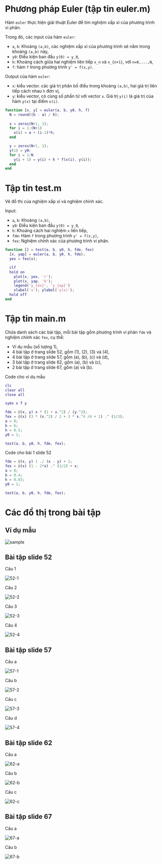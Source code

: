 # Phương pháp Euler (tập tin euler.m)
Hàm `euler` thực hiện giải thuật Euler để tìm nghiệm xấp xỉ của phương trình vi phân.

Trong đó, các input của hàm `euler`:
* `a`, `b`: Khoảng `(a,b)`, các nghiệm xấp xỉ của phương trình sẽ nằm trong khoảng `(a,b)` này,
* `y0`: Điều kiện ban đầu `y(0) = y_0`,
* `h`: Khoảng cách giữa hai nghiệm liên tiếp `x_n` và `x_{n+1}`, với `n=0,...,N`,
* `f`: hàm `f` trong phương trình `y' = f(x,y)`.

Output của hàm `euler`:
* `x`: kiểu vector. các giá trị phân bố điều trong khoảng `(a,b)`, hai giá trị liên tiếp cách nhau `h` đơn vị,
* `y`: kiểu vector, có cùng số phần tử với vector `x`. Giá trị `y(i)` là giá trị của hàm `y(x)` tại điểm `x(i)`.
```matlab
function [x, y] = euler(a, b, y0, h, f)
  N = round((b - a) / h);
  
  x = zeros(N+1, 1);
  for i = 1:(N+1)
    x(i) = a + (i-1)*h;
  end

  y = zeros(N+1, 1);
  y(1) = y0;
  for i = 1:N
    y(i + 1) = y(i) + h * f(x(i), y(i));
  end
end
```

# Tập tin test.m
Vẽ đồ thị của nghiệm xấp xỉ và nghiệm chính xác.

Input:
* `a`, `b`: Khoảng `(a,b)`,
* `y0`: Điều kiện ban đầu `y(0) = y_0`,
* `h`: Khoảng cách hai nghiệm `x` liên tiếp,
* `fde`: Hàm `f` trong phương trình `y' = f(x,y)`,
* `fex`: Nghiệm chính xác của phương trình vi phân.
```matlab
function [] = test(a, b, y0, h, fde, fex)
  [x, yap] = euler(a, b, y0, h, fde);
  yex = fex(x);

  clf
  hold on
    plot(x, yex, 'r');
    plot(x, yap, 'b');
    legend('y_{ex}', 'y_{ap}')
    xlabel('x'); ylabel('y(x)');
  hold off
end
```

# Tập tin main.m
Chứa danh sách các bài tập, mỗi bài tập gồm phương trình vi phân `fde` và nghiệm chính xác `fex`, cụ thể:
* Ví dụ mẫu (số lượng 1),
* 4 bài tập ở trang slide 52, gồm (1), (2), (3) và (4),
* 4 bài tập ở trang slide 57, gồm (a), (b), (c) và (d),
* 3 bài tập ở trang slide 62, gồm (a), (b) và (c),
* 2 bài tập ở trang slide 67, gồm (a) và (b).

Code cho ví dụ mẫu
```matlab
clc
clear all
close all

syms x f y

fde = @(x, y) x * (1 + x.^2) / (y.^2);
fex = @(x) (3 * (x.^2) / 2 + 3 * x.^4 /4 + 1) .^ (1/3);
a = 0;
b = 6;
h = 0.5;
y0 = 1;

test(a, b, y0, h, fde, fex);
```

Code cho bài 1 slide 52
```matlab
fde = @(x, y) 1 ./ (x - y) + 1;
fex = @(x) (1 - 2*x) .^ (1/2) + x;
a = 0;
b = 0.4;
h = 0.03;
y0 = 1;

test(a, b, y0, h, fde, fex);
```

# Các đồ thị trong bài tập
## Ví dụ mẫu

![sample](https://github.com/hungaya/giai-tich4-2022/blob/main/euler-method/img/sample.png)

## Bài tập slide 52

Câu 1

![52-1](https://github.com/hungaya/giai-tich4-2022/blob/main/euler-method/img/slide-52-1.png)

Câu 2

![52-2](https://github.com/hungaya/giai-tich4-2022/blob/main/euler-method/img/slide-52-2.png)

Câu 3

![52-3](https://github.com/hungaya/giai-tich4-2022/blob/main/euler-method/img/slide-52-3.png)

Câu 4

![52-4](https://github.com/hungaya/giai-tich4-2022/blob/main/euler-method/img/slide-52-4.png)

## Bài tập slide 57
Câu a

![57-1](https://github.com/hungaya/giai-tich4-2022/blob/main/euler-method/img/slide-57-a.png)

Câu b

![57-2](https://github.com/hungaya/giai-tich4-2022/blob/main/euler-method/img/slide-57-b.png)

Câu c

![57-3](https://github.com/hungaya/giai-tich4-2022/blob/main/euler-method/img/slide-57-c.png)

Câu d

![57-4](https://github.com/hungaya/giai-tich4-2022/blob/main/euler-method/img/slide-57-d.png)

## Bài tập slide 62
Câu a

![62-a](https://github.com/hungaya/giai-tich4-2022/blob/main/euler-method/img/slide-62-a.png)

Câu b

![62-b](https://github.com/hungaya/giai-tich4-2022/blob/main/euler-method/img/slide-62-b.png)

Câu c

![62-c](https://github.com/hungaya/giai-tich4-2022/blob/main/euler-method/img/slide-62-c.png)

## Bài tập slide 67
Câu a

![67-a](https://github.com/hungaya/giai-tich4-2022/blob/main/euler-method/img/slide-67-a.png)

Câu b

![67-b](https://github.com/hungaya/giai-tich4-2022/blob/main/euler-method/img/slide-67-b.png)
